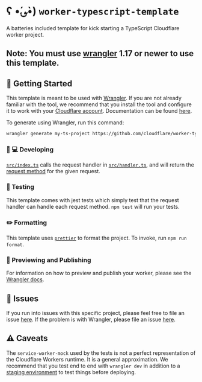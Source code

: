 # ʕ •́؈•̀) `worker-typescript-template`

A batteries included template for kick starting a TypeScript Cloudflare worker project.

## Note: You must use [wrangler](https://developers.cloudflare.com/workers/cli-wrangler/install-update) 1.17 or newer to use this template.

## 🔋 Getting Started

This template is meant to be used with [Wrangler](https://github.com/cloudflare/wrangler). If you are not already familiar with the tool, we recommend that you install the tool and configure it to work with your [Cloudflare account](https://dash.cloudflare.com). Documentation can be found [here](https://developers.cloudflare.com/workers/cli-wrangler/).

To generate using Wrangler, run this command:

```bash
wrangler generate my-ts-project https://github.com/cloudflare/worker-typescript-template
```

### 👩 💻 Developing

[`src/index.ts`](./src/index.ts) calls the request handler in [`src/handler.ts`](./src/handler.ts), and will return the [request method](https://developer.mozilla.org/en-US/docs/Web/API/Request/method) for the given request.

### 🧪 Testing

This template comes with jest tests which simply test that the request handler can handle each request method. `npm test` will run your tests.

### ✏️ Formatting

This template uses [`prettier`](https://prettier.io/) to format the project. To invoke, run `npm run format`.

### 👀 Previewing and Publishing

For information on how to preview and publish your worker, please see the [Wrangler docs](https://developers.cloudflare.com/workers/cli-wrangler/commands/#publish).

## 🤢 Issues

If you run into issues with this specific project, please feel free to file an issue [here](https://github.com/cloudflare/worker-typescript-template/issues). If the problem is with Wrangler, please file an issue [here](https://github.com/cloudflare/wrangler/issues).

## ⚠️ Caveats

The `service-worker-mock` used by the tests is not a perfect representation of the Cloudflare Workers runtime. It is a general approximation. We recommend that you test end to end with `wrangler dev` in addition to a [staging environment](https://developers.cloudflare.com/workers/cli-wrangler/configuration#environments/) to test things before deploying.

